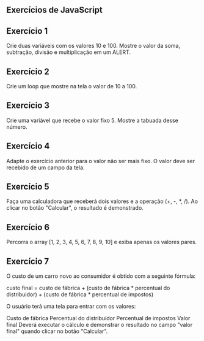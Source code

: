 ## Exercícios de JavaScript
## Exercício 1
Crie duas variáveis com os valores 10 e 100. Mostre o valor da soma, subtração, divisão e multiplicação em um ALERT.
## Exercício 2
Crie um loop que mostre na tela o valor de 10 a 100.
## Exercício 3
Crie uma variável que recebe o valor fixo 5. Mostre a tabuada desse número.
## Exercício 4
Adapte o exercício anterior para o valor não ser mais fixo. O valor deve ser recebido de um campo da tela.
## Exercício 5
Faça uma calculadora que receberá dois valores e a operação (+, -, *, /). Ao clicar no botão "Calcular", o resultado é demonstrado.
## Exercício 6
Percorra o array [1, 2, 3, 4, 5, 6, 7, 8, 9, 10] e exiba apenas os valores pares.
## Exercício 7
O custo de um carro novo ao consumidor é obtido com a seguinte fórmula:

custo final = custo de fábrica + (custo de fábrica * percentual do distribuidor) + (custo de fábrica * percentual de impostos)

O usuário terá uma tela para entrar com os valores:

Custo de fábrica
Percentual do distribuidor
Percentual de impostos
Valor final
Deverá executar o cálculo e demonstrar o resultado no campo "valor final" quando clicar no botão "Calcular".
